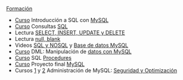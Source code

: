 [Formación](https://app.aluracursos.com/formacion-oracle-mysql-one)

- [Curso](https://app.aluracursos.com/course/introduccion-sql-mysql-manipule-consulte-datos)
Introducción a SQL con [MySQL](study_drive/07_java_spring_boot/base_de_datos.md)
- [Curso](https://app.aluracursos.com/course/consultas-sql-mysql)
Consultas [SQL](study_drive/06_mysql/consultas_sql.md)
- Lectura
[SELECT, INSERT, UPDATE y DELETE](https://www.aluracursos.com/blog/select-insert-update-delete-sql)
- Lectura
[null, blank](https://www.aluracursos.com/blog/en-sql-null-es-null-vacio-es-vacio)
- Videos [SQL y NOSQL](https://www.youtube.com/watch?v=cLLKVd5CNLc&t=630s) y
[Base de datos MySQL](https://www.youtube.com/watch?v=8J0AoPZMVxA)
- [Curso](https://app.aluracursos.com/course/comandos-dml-manipulacion-datos-mysql)
DML: Manipulación de [datos con MySQL](study_drive/06_mysql/dml.md)
- [Curso](https://app.aluracursos.com/course/procedures-sql-codigo-mysql)
SQL [Procedures](study_drive/06_mysql/procedures.md)
- [Curso](https://app.aluracursos.com/course/sql-mysql-proyecto-final)
Proyecto final [MySQL](study_drive/06_mysql/proyecto_mysql.md)
- Cursos [1](https://app.aluracursos.com/course/mysql-seguridad-optmizacion-base-datos-parte1)
y
[2](https://app.aluracursos.com/course/mysql-seguridad-optmizacion-base-datos-parte2)
Administración de MySQL: [Seguridad y Optimización](study_drive/06_mysql/dba_seguridad_optimizacion.md)
